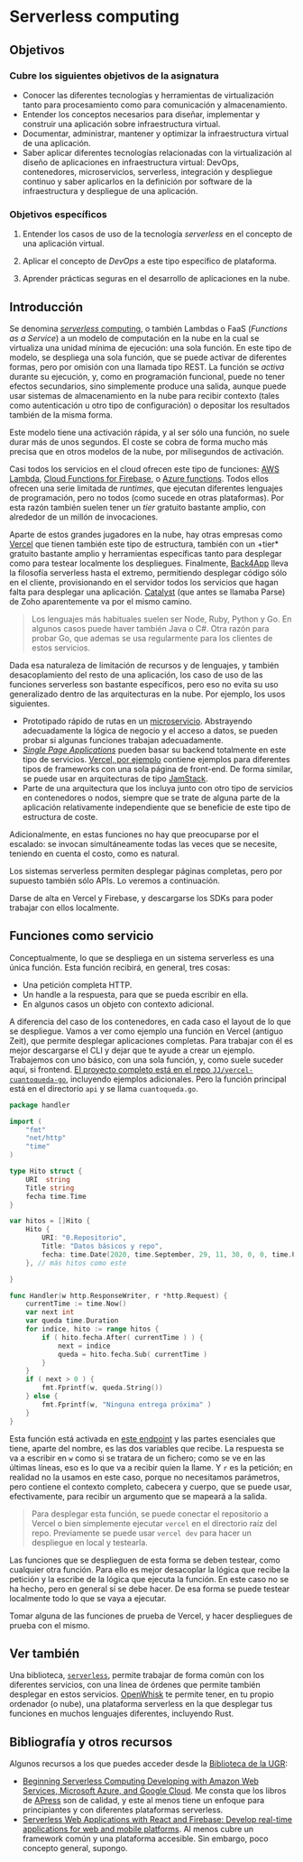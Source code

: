 # Serverless computing

<!--@
prev: REST
next: Microservicios
-->

<div class="objetivos" markdown="1">

## Objetivos

### Cubre los siguientes objetivos de la asignatura

- Conocer las diferentes tecnologías y herramientas de virtualización
  tanto para procesamiento como para comunicación y almacenamiento.
- Entender los conceptos necesarios para diseñar, implementar y
  construir una aplicación sobre infraestructura virtual.
- Documentar, administrar, mantener y optimizar la infraestructura
  virtual de una aplicación.
- Saber aplicar diferentes tecnologías relacionadas con la
  virtualización al diseño de aplicaciones en infraestructura virtual:
  DevOps, contenedores, microservicios, serverless, integración y
  despliegue continuo y saber aplicarlos en la definición por software
  de la infraestructura y despliegue de una aplicación.

### Objetivos específicos

1. Entender los casos de uso de la tecnología *serverless* en el
   concepto de una aplicación virtual.

2. Aplicar el concepto de *DevOps* a este tipo específico de plataforma.

3. Aprender prácticas seguras en el desarrollo de aplicaciones en la nube.

</div>

## Introducción

Se denomina
[*serverless* computing](https://en.wikipedia.org/wiki/Serverless_computing),
o también Lambdas o FaaS (*Functions as a Service*) a un modelo de
computación en la nube en la cual se virtualiza una unidad mínima de
ejecución: una sola función. En este tipo de modelo, se despliega una
sola función, que se puede activar de diferentes formas, pero por
omisión con una llamada tipo REST. La función se *activa* durante su
ejecución, y, como en programación funcional, puede no tener efectos
secundarios, sino simplemente produce una salida, aunque puede usar
sistemas de almacenamiento en la nube para recibir contexto (tales
como autenticación u otro tipo de configuración) o depositar los
resultados también de la misma forma.

Este modelo tiene una activación rápida, y al ser sólo una función, no
suele durar más de unos segundos. El coste se cobra de forma mucho más
precisa que en otros modelos de la nube, por milisegundos de
activación.

Casi todos los servicios en el cloud ofrecen este tipo de funciones:
[AWS Lambda](https://aws.amazon.com/es/lambda/),
[Cloud Functions for Firebase](https://firebase.google.com/docs/functions),
o
[Azure functions](https://azure.microsoft.com/es-es/services/functions). Todos
ellos ofrecen una serie limitada de *runtimes*, que ejecutan
diferentes lenguajes de programación, pero no todos (como sucede en
otras plataformas). Por esta razón también suelen tener un *tier*
gratuito bastante amplio, con alrededor de un millón de invocaciones.

Aparte de estos grandes jugadores en la nube, hay otras empresas
como [Vercel](https://vercel.com) que tienen también este tipo de
estructura, también con un +tier* gratuito bastante amplio y
herramientas específicas tanto para desplegar como para testear
localmente los
despliegues. Finalmente, [Back4App](https://back4app.com) lleva la
filosofía serverless hasta el extremo, permitiendo desplegar código
sólo en el cliente, provisionando en el servidor todos los servicios
que hagan falta para desplegar una
aplicación. [Catalyst](https://www.zoho.com/catalyst/use-cases.html)
(que antes se llamaba Parse) de Zoho aparentemente va por el mismo
camino.

> Los lenguajes más habituales suelen ser Node, Ruby, Python y Go. En
> algunos casos puede haver también Java o C#. Otra razón para probar
> Go, que ademas se usa regularmente para los clientes de estos
> servicios.

Dada esa naturaleza de limitación de recursos y de lenguajes, y
también desacoplamiento del resto de una aplicación, los caso de uso
de las funciones serverless son bastante específicos, pero eso no
evita su uso generalizado dentro de las arquitecturas en la nube. Por
ejemplo, los usos siguientes.
- Prototipado rápido de rutas en
  un [microservicio](Microservicios.md). Abstrayendo adecuadamente la
  lógica de negocio y el acceso a datos, se pueden probar si algunas
  funciones trabajan adecuadamente.
- [*Single Page Applications*](https://es.wikipedia.org/wiki/Single-page_application)
  pueden basar su backend totalmente en este tipo de
  servicios.
  [Vercel, por ejemplo](https://vercel.com/guides/deploying-react-with-vercel-cra)
  contiene ejemplos para diferentes tipos de frameworks con una sola
  página de front-end. De forma similar, se puede usar en
  arquitecturas de tipo [JamStack](https://jamstack.org/).
- Parte de una arquitectura que los incluya junto con otro tipo de
  servicios en contenedores o nodos, siempre que se trate de alguna
  parte de la aplicación relativamente independiente que se beneficie
  de este tipo de estructura de coste.

Adicionalmente, en estas funciones no hay que preocuparse por el
escalado: se invocan simultáneamente todas las veces que se necesite,
teniendo en cuenta el costo, como es natural.

Los sistemas serverless permiten desplegar páginas completas, pero por
supuesto también sólo APIs. Lo veremos a continuación.

<div class='ejercicios' markdown="1">

Darse de alta en Vercel y Firebase, y descargarse los SDKs para poder
trabajar con ellos localmente.

</div>

## Funciones como servicio

Conceptualmente, lo que se despliega en un sistema serverless es una
única función. Esta función recibirá, en general, tres cosas:

- Una petición completa HTTP.
- Un handle a la respuesta, para que se pueda escribir en ella.
- En algunos casos un objeto con contexto adicional.

A diferencia del caso de los contenedores, en cada caso el layout de
lo que se despliegue. Vamos a ver como ejemplo una función en Vercel
(antiguo Zeit), que permite desplegar aplicaciones completas. Para
trabajar con él es mejor descargarse el CLI y dejar que te ayude a
crear un ejemplo. Trabajemos con uno básico, con una sola función, y,
como suele suceder aquí, si frontend. [El proyecto completo está en el
repo `JJ/vercel-cuantoqueda-go`](https://github.com/JJ/vercel-cuantoqueda-go/),
incluyendo ejemplos adicionales. Pero la función principal está en el
directorio `api` y se llama `cuantoqueda.go`.

```go
package handler

import (
    "fmt"
    "net/http"
    "time"
)

type Hito struct {
    URI  string
    Title string
    fecha time.Time
}

var hitos = []Hito {
    Hito {
        URI: "0.Repositorio",
        Title: "Datos básicos y repo",
        fecha: time.Date(2020, time.September, 29, 11, 30, 0, 0, time.UTC),
    }, // más hitos como este

}

func Handler(w http.ResponseWriter, r *http.Request) {
    currentTime := time.Now()
    var next int
    var queda time.Duration
    for indice, hito := range hitos {
        if ( hito.fecha.After( currentTime ) ) {
            next = indice
            queda = hito.fecha.Sub( currentTime )
        }
    }
    if ( next > 0 ) {
        fmt.Fprintf(w, queda.String())
    } else {
        fmt.Fprintf(w, "Ninguna entrega próxima" )
    }
}
```

Esta función está activada
en
[este endpoint](https://vercel-cuantoqueda-go.jjmerelo.vercel.app/api/cuantoqueda)
y las partes esenciales que tiene, aparte del nombre, es las dos
variables que recibe. La respuesta se va a escribir en `w` como si se
tratara de un fichero; como se ve en las últimas líneas, eso es lo que
va a recibir quien la llame. Y `r` es la petición; en realidad no la
usamos en este caso, porque no necesitamos parámetros, pero contiene
el contexto completo, cabecera y cuerpo, que se puede usar,
efectivamente, para recibir un argumento que se mapeará a la salida.

> Para desplegar esta función, se puede conectar el repositorio a
> Vercel o bien simplemente ejecutar `vercel` en el directorio raíz
> del repo. Previamente se puede usar `vercel dev` para hacer un
> despliegue en local y testearla.

Las funciones que se desplieguen de esta forma se deben testear, como
cualquier otra función. Para ello es mejor desacoplar la lógica que
recibe la petición y la escribe de la lógica que ejecuta la
función. En este caso no se ha hecho, pero en general sí se debe
hacer. De esa forma se puede testear localmente todo lo que se vaya a
ejecutar.

<div class='ejercicios' markdown="1">

Tomar alguna de las funciones de prueba de Vercel, y hacer despliegues
de prueba con el mismo.

</div>

## Ver también

Una
biblioteca, [`serverless`](https://github.com/serverless/serverless),
permite trabajar de forma común con los diferentes servicios, con una
línea de órdenes que permite también desplegar en estos
servicios. [OpenWhisk](https://openwhisk.apache.org/) te permite
tener, en tu propio ordenador (o nube), una plataforma serverless en
la que desplegar tus funciones en muchos lenguajes diferentes,
incluyendo Rust.

## Bibliografía y otros recursos

Algunos recursos a los que puedes acceder desde la
[Biblioteca de la UGR](https://biblioteca.ugr.es):

- [Beginning Serverless Computing Developing with Amazon Web Services,
  Microsoft Azure, and Google Cloud](https://granatensis.ugr.es/permalink/34CBUA_UGR/1p2iirq/alma991013959706004990).
  Me consta que los libros de [APress](https://apress.com) son de
  calidad, y este al menos tiene un enfoque para principiantes y con
  diferentes plataformas serverless.
- [Serverless Web Applications with React and Firebase: Develop
  real-time applications for web and mobile platforms](https://granatensis.ugr.es/permalink/34CBUA_UGR/1p2iirq/alma991014333329504990).
  Al menos cubre un framework común y una plataforma accesible. Sin
  embargo, poco concepto general, supongo.

